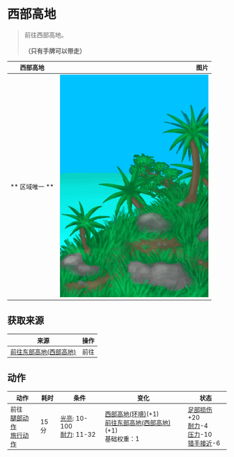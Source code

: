 # 西部高地  
> 前往西部高地。<br><br><b>（只有手牌可以带走）</b>  
  
  西部高地  |   图片   
 ----  |  ----:   
 ** 区域唯一 **  |  ![](Sprite/Highlands.png)   
  
## 获取来源  
来源  |  操作  
----  |  ----  
[前往东部高地(西部高地)](Path_HighlandsWToHighlandsE.md)  |  前往  
## 动作  
动作  |  耗时  |  条件  |  变化  |  状态  
----  |  ----  |  ----  |  ----  |  ----  
前往<br>[腿部动作](LegAction.md)<br>[旅行动作](TravelAction.md)  |  15分  |  [光亮](Light.md): 10-100<br>[耐力](Stamina.md): 11-32  |  [西部高地(环境)](Env_HighlandsWestern.md)(+1)<br>[前往东部高地(西部高地)](Path_HighlandsWToHighlandsE.md)(+1)<br>基础权重：1<br>  |  [足部损伤](FootDamage.md)+20<br>[耐力](Stamina.md)-4<br>[压力](Stress.md)-10<br>[猎手接近](HuntersProximity.md)-6  
